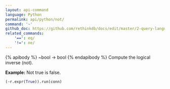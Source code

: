 ```yaml
---
layout: api-command 
language: Python
permalink: api/python/not/
command: '~'
github_doc: https://github.com/rethinkdb/docs/edit/master/2-query-language/api/python/math-and-logic/not.md
related_commands:
    '==': eq/
    '!=': ne/
---
```


{% apibody %}
~bool → bool
{% endapibody %}
Compute the logical inverse (not).

__Example:__ Not true is false.

```py
(~r.expr(True)).run(conn)
```

